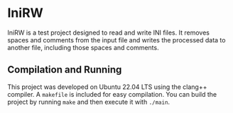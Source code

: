 # IniRW

IniRW is a test project designed to read and write INI files. It removes spaces and comments from the input file and writes the processed data to another file, including those spaces and comments.

## Compilation and Running

This project was developed on Ubuntu 22.04 LTS using the clang++ compiler. A `makefile` is included for easy compilation. You can build the project by running `make` and then execute it with `./main`.

